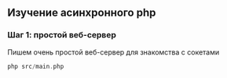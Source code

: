 ## Изучение асинхронного php

### Шаг 1: простой веб-сервер

Пишем очень простой веб-сервер для знакомства с сокетами

```php
php src/main.php
```